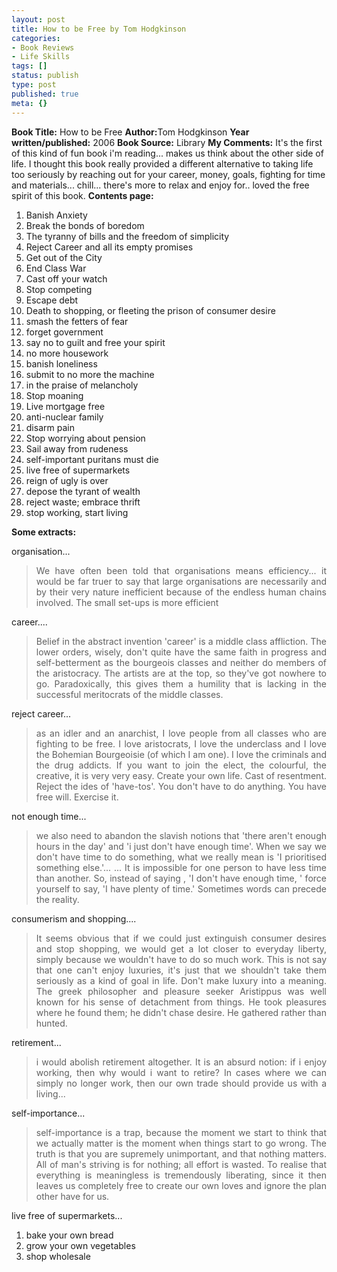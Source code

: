```yaml
---
layout: post
title: How to be Free by Tom Hodgkinson
categories:
- Book Reviews
- Life Skills
tags: []
status: publish
type: post
published: true
meta: {}
---
```

<strong>Book Title:</strong> How to be Free
<strong>Author:</strong>Tom Hodgkinson
<strong>Year written/published:</strong> 2006
<strong>Book Source:</strong> Library
<strong>My Comments:</strong> It's the first of this kind of fun book i'm reading... makes us think about the other side of life. I thought this book really provided a different alternative to taking life too seriously by reaching out for your career, money, goals, fighting for time and materials... chill... there's more to relax and enjoy for.. loved the free spirit of this book.
<strong>Contents page:</strong>
<ol>
	<li>Banish Anxiety</li>
	<li>Break the bonds of boredom</li>
	<li>The tyranny of bills and the freedom of simplicity</li>
	<li>Reject Career and all its empty promises</li>
	<li>Get out of the City</li>
	<li>End Class War</li>
	<li>Cast off your watch</li>
	<li>Stop competing</li>
	<li>Escape debt</li>
	<li>Death to shopping, or fleeting the prison of consumer desire</li>
	<li>smash the fetters of fear</li>
	<li>forget government</li>
	<li>say no to guilt and free your spirit</li>
	<li>no more housework</li>
	<li>banish loneliness</li>
	<li>submit to no more the machine</li>
	<li>in the praise of melancholy</li>
	<li>Stop moaning</li>
	<li>Live mortgage free</li>
	<li>anti-nuclear family</li>
	<li>disarm pain</li>
	<li>Stop worrying about pension</li>
	<li>Sail away from rudeness</li>
	<li>self-important puritans must die</li>
	<li>live free of supermarkets</li>
	<li>reign of ugly is over</li>
	<li>depose the tyrant of wealth</li>
	<li>reject waste; embrace thrift</li>
	<li>stop working, start living</li>
</ol>
<strong>Some extracts:</strong>

organisation...
<blockquote>
<p align="justify">We have often been told that organisations means efficiency... it would be far truer to say that large organisations are necessarily and by their very nature inefficient because of the endless human chains involved. The small set-ups is more efficient</p>
</blockquote>
career....
<blockquote>
<p align="justify">Belief in the abstract invention 'career' is a middle class affliction. The lower orders, wisely, don't quite have the same faith in progress and self-betterment as the bourgeois classes and neither do members of the aristocracy. The artists are at the top, so they've got nowhere to go. Paradoxically, this gives them a humility that is lacking in the successful meritocrats of the middle classes.</p>
</blockquote>
<p align="justify">reject career...</p>

<blockquote>
<p align="justify">as an idler and an anarchist, I love people from all classes who are fighting to be free. I love aristocrats, I love the underclass and I love the Bohemian Bourgeoisie (of which I am one). I love the criminals and the drug addicts. If you want to join the elect, the colourful, the creative, it is very very easy. Create your own life. Cast of resentment. Reject the ides of 'have-tos'. You don't have to do anything. You have free will. Exercise it.</p>
</blockquote>
<p align="justify">not enough time...</p>

<blockquote>
<p align="justify">we also need to abandon the slavish notions that 'there aren't enough hours in the day' and 'i just don't have enough time'. When we say we don't have time to do something, what we really mean is 'I prioritised something else.'... ... It is impossible for one person to have less time than another. So, instead of saying , 'I don't have enough time, ' force yourself to say, 'I have plenty of time.' Sometimes words can precede the reality.</p>
</blockquote>
<p align="justify">consumerism and shopping....</p>

<blockquote>
<p align="justify">It seems obvious that if we could just extinguish consumer desires and stop shopping, we would get a lot closer to everyday liberty, simply because we wouldn't have to do so much work. This is not say that one can't enjoy luxuries, it's just that we shouldn't take them seriously as a kind of goal in life. Don't make luxury into a meaning. The greek philosopher and pleasure seeker Aristippus was well known for his sense of detachment from things. He took pleasures where he found them; he didn't chase desire. He gathered rather than hunted.</p>
</blockquote>
<p align="justify">retirement...</p>

<blockquote>
<p align="justify">i would abolish retirement altogether. It is an absurd notion: if i enjoy working, then why would i want to retire? In cases where we can simply no longer work, then our own trade should provide us with a living...</p>
</blockquote>
<p align="justify">self-importance...</p>

<blockquote>
<p align="justify">self-importance is a trap, because the moment we start to think that we actually matter is the moment when things start to go wrong. The truth is that you are supremely unimportant, and that nothing matters. All of man's striving is for nothing; all effort is wasted. To realise that everything is meaningless is tremendously liberating, since it then leaves us completely free to create our own loves and ignore the plan other have for us.</p>
</blockquote>
<p align="justify">live free of supermarkets...</p>

<ol>
	<li>bake your own bread</li>
	<li>grow your own vegetables</li>
	<li>shop wholesale</li>
</ol>
